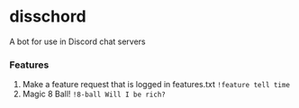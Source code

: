 # disschord
A bot for use in Discord chat servers

### Features
1. Make a feature request that is logged in features.txt
	`!feature tell time`
2. Magic 8 Ball!
	`!8-ball Will I be rich?`
